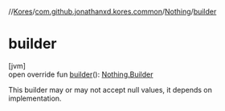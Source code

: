 //[Kores](../../../index.md)/[com.github.jonathanxd.kores.common](../index.md)/[Nothing](index.md)/[builder](builder.md)

# builder

[jvm]\
open override fun [builder](builder.md)(): [Nothing.Builder](-builder/index.md)

This builder may or may not accept null values, it depends on implementation.
